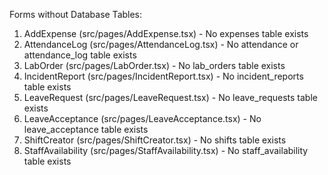 Forms without Database Tables:

1) AddExpense (src/pages/AddExpense.tsx) \- No expenses table exists  
2) AttendanceLog (src/pages/AttendanceLog.tsx) \- No attendance or attendance\_log table exists  
3) LabOrder (src/pages/LabOrder.tsx) \- No lab\_orders table exists  
4) IncidentReport (src/pages/IncidentReport.tsx) \- No incident\_reports table exists  
5) LeaveRequest (src/pages/LeaveRequest.tsx) \- No leave\_requests table exists  
6) LeaveAcceptance (src/pages/LeaveAcceptance.tsx) \- No leave\_acceptance table exists  
7) ShiftCreator (src/pages/ShiftCreator.tsx) \- No shifts table exists  
8) StaffAvailability (src/pages/StaffAvailability.tsx) \- No staff\_availability table exists